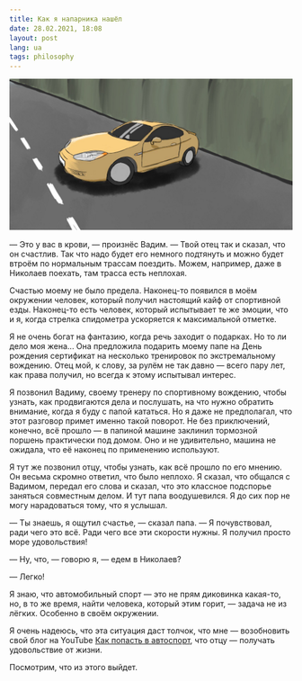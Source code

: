 ```yaml
---
title: Как я напарника нашёл
date: 28.02.2021, 18:08
layout: post
lang: ua
tags: philosophy
---
```


![](/img/posts/014/1.png "Папина красотка")

— Это у вас в крови, — произнёс Вадим. — Твой отец так и сказал, что он
счастлив. Так что надо будет его немного подтянуть и можно будет втроём по
нормальным трассам поездить. Можем, например, даже в Николаев поехать, там
трасса есть неплохая.

Счастью моему не было предела. Наконец-то появился в моём окружении человек,
который получил настоящий кайф от спортивной езды. Наконец-то есть человек,
который испытывает те же эмоции, что и я, когда стрелка спидометра ускоряется к
максимальной отметке.

Я не очень богат на фантазию, когда речь заходит о подарках. Но то ли дело моя
жена... Она предложила подарить моему папе на День рождения сертификат на
несколько тренировок по экстремальному вождению. Отец мой, к слову, за рулём не
так давно — всего пару лет, как права получил, но всегда к этому испытывал
интерес.

Я позвонил Вадиму, своему тренеру по спортивному вождению, чтобы узнать, как
продвигаются дела и послушать, на что нужно обратить внимание, когда я буду с
папой кататься. Но я даже не предполагал, что этот разговор примет именно такой
поворот. Не без приключений, конечно, всё прошло — в папиной машине заклинил
тормозной поршень практически под домом. Оно и не удивительно, машина не
ожидала, что её наконец по применению используют.

Я тут же позвонил отцу, чтобы узнать, как всё прошло по его мнению. Он весьма
скромно ответил, что было неплохо. Я сказал, что общался с Вадимом, передал его
слова и сказал, что это классное подспорье заняться совместным делом. И тут
папа воодушевился. Я до сих пор не могу нарадоваться тому, что я услышал.

— Ты знаешь, я ощутил счастье, — сказал папа. — Я почувствовал, ради чего это
всё. Ради чего все эти скорости нужны. Я получил просто море удовольствия!

— Ну, что, — говорю я, — едем в Николаев?

— Легко!

Я знаю, что автомобильный спорт — это не прям диковинка какая-то, но, в то же
время, найти человека, который этим горит, — задача не из лёгких. Особенно в
своём окружении.

Я очень надеюсь, что эта ситуация даст толчок, что мне — возобновить свой блог
на YouTube [Как попасть в
автоспорт](https://www.youtube.com/c/%D0%9A%D0%B0%D0%BA%D0%9F%D0%BE%D0%BF%D0%B0%D1%81%D1%82%D1%8C%D0%B2%D0%90%D0%B2%D1%82%D0%BE%D1%81%D0%BF%D0%BE%D1%80%D1%82),
что отцу — получать удовольствие от жизни.

Посмотрим, что из этого выйдет.
